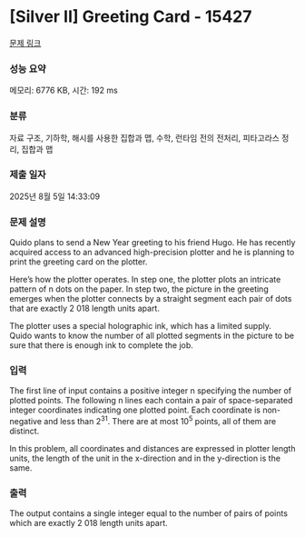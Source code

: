# [Silver II] Greeting Card - 15427 

[문제 링크](https://www.acmicpc.net/problem/15427) 

### 성능 요약

메모리: 6776 KB, 시간: 192 ms

### 분류

자료 구조, 기하학, 해시를 사용한 집합과 맵, 수학, 런타임 전의 전처리, 피타고라스 정리, 집합과 맵

### 제출 일자

2025년 8월 5일 14:33:09

### 문제 설명

<p>Quido plans to send a New Year greeting to his friend Hugo. He has recently acquired access to an advanced high-precision plotter and he is planning to print the greeting card on the plotter.</p>

<p>Here’s how the plotter operates. In step one, the plotter plots an intricate pattern of n dots on the paper. In step two, the picture in the greeting emerges when the plotter connects by a straight segment each pair of dots that are exactly 2 018 length units apart.</p>

<p>The plotter uses a special holographic ink, which has a limited supply. Quido wants to know the number of all plotted segments in the picture to be sure that there is enough ink to complete the job.</p>

### 입력 

 <p>The first line of input contains a positive integer n specifying the number of plotted points. The following n lines each contain a pair of space-separated integer coordinates indicating one plotted point. Each coordinate is non-negative and less than 2<sup>31</sup>. There are at most 10<sup>5</sup> points, all of them are distinct.</p>

<p>In this problem, all coordinates and distances are expressed in plotter length units, the length of the unit in the x-direction and in the y-direction is the same.</p>

### 출력 

 <p>The output contains a single integer equal to the number of pairs of points which are exactly 2 018 length units apart.</p>

